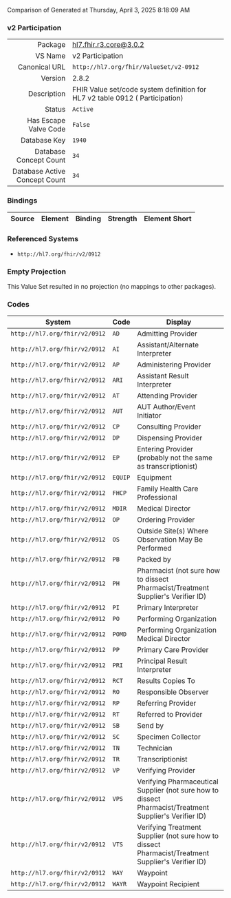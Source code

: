 Comparison of 
Generated at Thursday, April 3, 2025 8:18:09 AM

### v2 Participation

|      |     |
| ---: | --- |
| Package | hl7.fhir.r3.core@3.0.2 |
| VS Name | v2 Participation |
| Canonical URL | `http://hl7.org/fhir/ValueSet/v2-0912` |
| Version | 2.8.2 |
| Description | FHIR Value set/code system definition for HL7 v2 table 0912 ( Participation) |
| Status | `Active` |
| Has Escape Valve Code | `False` |
| Database Key | `1940` |
| Database Concept Count | `34` |
| Database Active Concept Count | `34` |
### Bindings

| Source | Element | Binding | Strength | Element Short |
| ------ | ------- | ------- | -------- | ------------- |

### Referenced Systems

* `http://hl7.org/fhir/v2/0912`
### Empty Projection

This Value Set resulted in no projection (no mappings to other packages).

### Codes

| System | Code | Display |
| ------ | ---- | ------- |
| `http://hl7.org/fhir/v2/0912` | `AD` | Admitting Provider |
| `http://hl7.org/fhir/v2/0912` | `AI` | Assistant/Alternate Interpreter |
| `http://hl7.org/fhir/v2/0912` | `AP` | Administering Provider |
| `http://hl7.org/fhir/v2/0912` | `ARI` | Assistant Result Interpreter |
| `http://hl7.org/fhir/v2/0912` | `AT` | Attending Provider |
| `http://hl7.org/fhir/v2/0912` | `AUT` | AUT Author/Event Initiator |
| `http://hl7.org/fhir/v2/0912` | `CP` | Consulting Provider |
| `http://hl7.org/fhir/v2/0912` | `DP` | Dispensing Provider |
| `http://hl7.org/fhir/v2/0912` | `EP` | Entering Provider (probably not the same as transcriptionist) |
| `http://hl7.org/fhir/v2/0912` | `EQUIP` | Equipment |
| `http://hl7.org/fhir/v2/0912` | `FHCP` | Family Health Care Professional |
| `http://hl7.org/fhir/v2/0912` | `MDIR` | Medical Director |
| `http://hl7.org/fhir/v2/0912` | `OP` | Ordering Provider |
| `http://hl7.org/fhir/v2/0912` | `OS` | Outside Site(s) Where Observation May Be Performed |
| `http://hl7.org/fhir/v2/0912` | `PB` | Packed by |
| `http://hl7.org/fhir/v2/0912` | `PH` | Pharmacist   (not sure how to dissect Pharmacist/Treatment Supplier's Verifier ID) |
| `http://hl7.org/fhir/v2/0912` | `PI` | Primary Interpreter |
| `http://hl7.org/fhir/v2/0912` | `PO` | Performing Organization |
| `http://hl7.org/fhir/v2/0912` | `POMD` | Performing Organization Medical Director |
| `http://hl7.org/fhir/v2/0912` | `PP` | Primary Care Provider |
| `http://hl7.org/fhir/v2/0912` | `PRI` | Principal Result Interpreter |
| `http://hl7.org/fhir/v2/0912` | `RCT` | Results Copies To |
| `http://hl7.org/fhir/v2/0912` | `RO` | Responsible Observer |
| `http://hl7.org/fhir/v2/0912` | `RP` | Referring Provider |
| `http://hl7.org/fhir/v2/0912` | `RT` | Referred to Provider |
| `http://hl7.org/fhir/v2/0912` | `SB` | Send by |
| `http://hl7.org/fhir/v2/0912` | `SC` | Specimen Collector |
| `http://hl7.org/fhir/v2/0912` | `TN` | Technician |
| `http://hl7.org/fhir/v2/0912` | `TR` | Transcriptionist |
| `http://hl7.org/fhir/v2/0912` | `VP` | Verifying Provider |
| `http://hl7.org/fhir/v2/0912` | `VPS` | Verifying Pharmaceutical Supplier   (not sure how to dissect Pharmacist/Treatment Supplier's Verifier ID) |
| `http://hl7.org/fhir/v2/0912` | `VTS` | Verifying Treatment Supplier   (not sure how to dissect Pharmacist/Treatment Supplier's Verifier ID) |
| `http://hl7.org/fhir/v2/0912` | `WAY` | Waypoint |
| `http://hl7.org/fhir/v2/0912` | `WAYR` | Waypoint Recipient |
